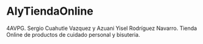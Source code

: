 # AlyTiendaOnline
4AVPG. Sergio Cuahutle Vazquez y Azuani Yisel Rodríguez Navarro. Tienda Online de productos de cuidado personal y bisuteria.
